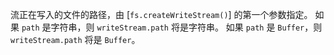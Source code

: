 <!-- YAML
added: v0.1.93
-->

流正在写入的文件的路径，由 [`fs.createWriteStream()`] 的第一个参数指定。 
如果 `path` 是字符串，则 `writeStream.path` 将是字符串。 
如果 `path` 是 `Buffer`，则 `writeStream.path` 将是 `Buffer`。


